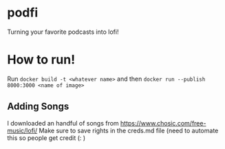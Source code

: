 # podfi
Turning your favorite podcasts into lofi!

# How to run!
Run `docker build -t <whatever name>` and then `docker run --publish 8000:3000 <name of image>`

## Adding Songs
I downloaded an handful of songs from https://www.chosic.com/free-music/lofi/
Make sure to save rights in the creds.md file
(need to automate this so people get credit (: )

